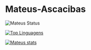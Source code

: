 # Mateus-Ascacibas
![Mateus Status](https://github-readme-stats.vercel.app/api?username=mateusascacibas&show_icons=true)

[![Top Linguagens](https://github-readme-stats.vercel.app/api/top-langs/?username=mateusascacibas&layout=compact)](https://github.com/anuraghazra/github-readme-stats)


[![Mateus stats](https://github-readme-stats.vercel.app/api/wakatime?username=willianrod)](https://github.com/mateusascacibas/github-readme-stats)
